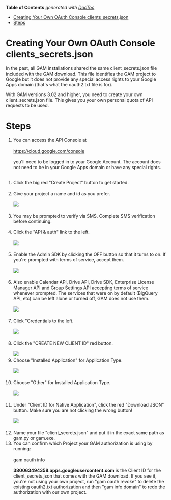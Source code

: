 <!-- START doctoc generated TOC please keep comment here to allow auto update -->
<!-- DON'T EDIT THIS SECTION, INSTEAD RE-RUN doctoc TO UPDATE -->
**Table of Contents**  *generated with [DocToc](http://doctoc.herokuapp.com/)*

- [Creating Your Own OAuth Console clients\_secrets.json](#creating-your-own-oauth-console-clients\_secretsjson)
- [Steps](#steps)

<!-- END doctoc generated TOC please keep comment here to allow auto update -->

# Creating Your Own OAuth Console clients\_secrets.json
In the past, all GAM installations shared the same client\_secrets.json file included with the GAM download. This file identifies the GAM project to Google but it does not provide any special access rights to your Google Apps domain (that's what the oauth2.txt file is for).

With GAM versions 3.02 and higher, you need to create your own client\_secrets.json file. This gives you your own personal quota of API requests to be used.

# Steps

  1. You can access the API Console at<br><br><a href='https://cloud.google.com/console'>https://cloud.google.com/console</a><br><br>you'll need to be logged in to your Google Account. The account does not need to be in your Google Apps domain or have any special rights.<br><br>
<ol><li>Click the big red "Create Project" button to get started.<br><br>
</li><li>Give your project a name and id as you prefer.<br><br><img src='https://www.googledrive.com/host/0B8mlDZR33yTdcm12SGNnd3MzeDA/2014-01-31_1223.png'><br><br>
</li><li>You may be prompted to verify via SMS. Complete SMS verification before continuing.<br><br>
</li><li>Click the "API & auth" link to the left.<br><br><img src='https://www.googledrive.com/host/0B8mlDZR33yTdcm12SGNnd3MzeDA/2014-01-31_1227.png'><br><br>
</li><li>Enable the Admin SDK by clicking the OFF button so that it turns to on. If you're prompted with terms of service, accept them.<br><br><img src='https://www.googledrive.com/host/0B8mlDZR33yTdcm12SGNnd3MzeDA/2014-01-31_1228.png'><br><br>
</li><li>Also enable Calendar API, Drive API, Drive SDK, Enterprise License Manager API and Group Settings API accepting terms of service whenever prompted. The services that were on by default (BigQuery API, etc) can be left alone or turned off, GAM does not use them.<br><br><img src='https://www.googledrive.com/host/0B8mlDZR33yTdcm12SGNnd3MzeDA/2014-01-31_1231.png'><br><br>
</li><li>Click "Credentials to the left.<br><br><img src='https://www.googledrive.com/host/0B8mlDZR33yTdcm12SGNnd3MzeDA/2014-01-31_1231_001.png'><br><br>
</li><li>Click the "CREATE NEW CLIENT ID" red button.<br><br><img src='https://www.googledrive.com/host/0B8mlDZR33yTdcm12SGNnd3MzeDA/2014-01-31_1231_002.png'>
</li><li>Choose "Installed Application" for Application Type.<br><br><img src='https://www.googledrive.com/host/0B8mlDZR33yTdcm12SGNnd3MzeDA/2014-01-31_1232_001.png'><br><br>
</li><li>Choose "Other" for Installed Application Type.<br><br><img src='https://www.googledrive.com/host/0B8mlDZR33yTdcm12SGNnd3MzeDA/2014-01-31_1233.png'><br><br>
</li><li>Under "Client ID for Native Application", click the red "Download JSON" button. Make sure you are not clicking the wrong button!<br><br><img src='https://www.googledrive.com/host/0B8mlDZR33yTdcm12SGNnd3MzeDA/2014-01-31_1234.png'><br><br>
</li><li>Name your file "client_secrets.json" and put it in the exact same path as gam.py or gam.exe.<br>
</li><li>You can confirm which Project your GAM authorization is using by running:<br><br>gam oauth info<br><br><b>380063494358.apps.googleusercontent.com</b> is the Client ID for the client_secrets.json that comes with the GAM download. If you see it, you're not using your own project, run "gam oauth revoke" to delete the existing oauth2.txt authorization and then "gam info domain" to redo the authorization with our own project.